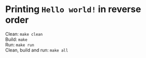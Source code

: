 # Printing `Hello world!` in reverse order
Clean: `make clean`  
Build: `make`  
Run: `make run`  
Clean, build and run: `make all`
